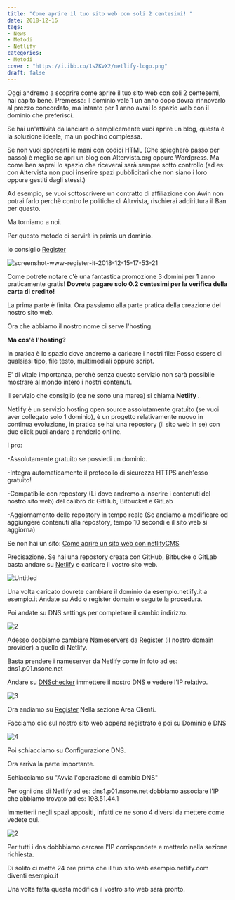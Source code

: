 ```yaml
---
title: "Come aprire il tuo sito web con soli 2 centesimi! "
date: 2018-12-16
tags:
- News
- Metodi
- Netlify
categories:
- Metodi
cover : "https://i.ibb.co/1sZKvX2/netlify-logo.png"
draft: false
---
```


Oggi andremo a scoprire come aprire il tuo sito web con soli 2 centesemi, hai capito bene.
Premessa: Il dominio vale 1 un anno dopo dovrai rinnovarlo al prezzo concordato, ma intanto per 1 anno avrai lo spazio web con il dominio che preferisci.

Se hai un'attività da lanciare o semplicemente vuoi aprire un blog, questa è la soluzione ideale, ma un pochino complessa.

Se non vuoi sporcarti le mani con codici HTML (Che spiegherò passo per passo) è meglio se apri un blog con Altervista.org oppure Wordpress.
Ma come ben saprai lo spazio che riceverai sarà sempre sotto controllo (ad es: con Altervista non puoi inserire spazi pubblicitari che non siano i loro oppure gestiti dagli stessi.)

Ad esempio, se vuoi sottoscrivere un contratto di affiliazione con Awin non potrai farlo perchè contro le politiche di Altrvista, rischierai addirittura il Ban per questo.

Ma torniamo a noi.

Per questo metodo ci servirà in primis un dominio.

Io consiglio <a href="https://www.register.it">Register</a>

<img src="https://i.ibb.co/Yf9Tmmg/screenshot-www-register-it-2018-12-15-17-53-21.png" alt="screenshot-www-register-it-2018-12-15-17-53-21" border="0">

Come potrete notare c'è una fantastica promozione 3 domini per 1 anno praticamente gratis!
<strong> Dovrete pagare solo 0.2 centesimi per la verifica della carta di credito! </strong>

La prima parte è finita.
Ora passiamo alla parte pratica della creazione del nostro sito web.

Ora che abbiamo il nostro nome ci serve l'hosting.

<strong> Ma cos'è l'hosting? </strong>

In pratica è lo spazio dove andremo a caricare i nostri file: Posso essere di qualsiasi tipo, file testo, multimediali oppure script.

E' di vitale importanza, perchè senza questo servizio non sarà possibile mostrare al mondo intero i nostri contenuti.

Il servizio che consiglio (ce ne sono una marea) si chiama <strong> Netlify </strong>.

Netlify è un servizio hosting open source assolutamente gratuito (se vuoi aver collegato solo 1 dominio), è un progetto relativamente nuovo in continua evoluzione, in pratica
se hai una repostory (il sito web in se) con due click puoi andare a renderlo online.

I pro:

-Assolutamente gratuito se possiedi un dominio.

-Integra automaticamente il protocollo di sicurezza HTTPS anch'esso gratuito!

-Compatibile con repostory (Li dove andremo a inserire i contenuti del nostro sito web) del calibro di: GitHub, Bitbucket e GitLab

-Aggiornamento delle repostory in tempo reale (Se andiamo a modificare od aggiungere contenuti alla repostory, tempo 10 secondi e il sito web si aggiorna)

Se non hai un sito: <a href="https://seriousman.it/posts/aprire-sito-web-con-netlifycms/">Come aprire un sito web con netlifyCMS</a>

Precisazione.
Se hai una repostory creata con GitHub, Bitbucke o GitLab basta andare su <a href="https://www.netlify.com/"> Netlify</a> e caricare il vostro sito web.

<img src="https://i.ibb.co/hXgMgRk/Untitled.png" alt="Untitled" border="0">

Una volta caricato dovrete cambiare il dominio da esempio.netlify.it a esempio.it
Andate su Add o register domain e seguite la procedura.

Poi andate su DNS settings per completare il cambio indirizzo.

<img src="https://i.ibb.co/wNvs9Rs/2.png" alt="2" border="0">

Adesso dobbiamo cambiare Nameservers da <a href="https://www.register.it">Register</a> (il nostro domain provider) a quello di Netlify.

Basta prendere i nameserver da Netlify come in foto ad es: dns1.p01.nsone.net

Andare su <a href="https://www.nexcess.net/resources/tools/global-dns-checker/">DNSchecker</a> immettere il nostro DNS e vedere l'IP relativo.

<img src="https://i.ibb.co/WcDtYfC/3.png" alt="3" border="0">

Ora andiamo su <a href="https://www.register.it/">Register</a> Nella sezione Area Clienti.

Facciamo clic sul nostro sito web appena registrato e poi su Dominio e DNS

<img src="https://i.ibb.co/jLCdxHP/4.png" alt="4" border="0">

Poi schiacciamo su Configurazione DNS.

Ora arriva la parte importante.

Schiacciamo su "Avvia l'operazione di cambio DNS"

Per ogni dns di Netlify ad es: dns1.p01.nsone.net dobbiamo associare l'IP che abbiamo trovato ad es: 198.51.44.1

Immetterli negli spazi appositi, infatti ce ne sono 4 diversi da mettere come vedete qui.

<img src="https://i.ibb.co/wNvs9Rs/2.png" alt="2" border="0">

Per tutti i dns dobbbiamo cercare l'IP corrispondete e metterlo nella sezione richiesta.

Di solito ci mette 24 ore prima che il tuo sito web esempio.netlify.com diventi esempio.it

Una volta fatta questa modifica il vostro sito web sarà pronto.





